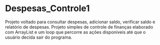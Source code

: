 # Despesas_Controle1
Projeto voltado para consultar despesas, adicionar saldo, verificar saldo e relatório de despesas.
Projeto simples de controle de finanças elaborado com ArrayList e um loop que percorre as ações disponíveis até que o usuário decida sair do programa.

